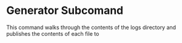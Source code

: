 # Generator Subcomand

This command walks through the contents of the logs directory and publishes the contents of each 
file to 